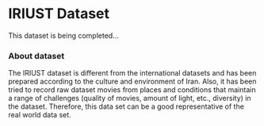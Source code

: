 # IRIUST Dataset

This dataset is being completed...

### About dataset

The IRIUST dataset is different from the international datasets and has been prepared according to the culture and environment of Iran. Also, it has been tried to record raw dataset movies from places and conditions that maintain a range of challenges (quality of movies, amount of light, etc., diversity) in the dataset.
Therefore, this data set can be a good representative of the real world data set.
